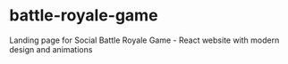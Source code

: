 # battle-royale-game
Landing page for Social Battle Royale Game - React website with modern design and animations
